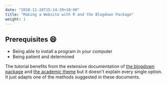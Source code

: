 ```yaml
---
date: "2018-11-28T15:14:39+10:00"
title: "Making a Website with R and the Blogdown Package"
weight: 1
---
```


## Prerequisites :smile: 

- Being able to install a program in your computer
- Being patient and determined

The tutorial benefits from the extensive documentation of [the blogdown package](https://bookdown.org/yihui/blogdown/) and [the academic theme](https://sourcethemes.com/academic/) but it doesn't explain every single option. It just adapts one of the methods suggested in these documents. 
